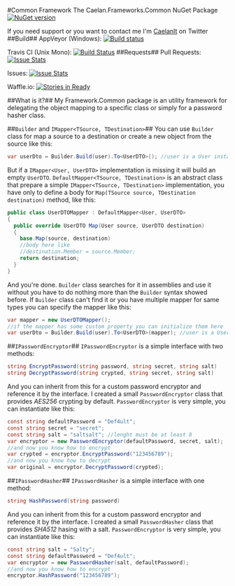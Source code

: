 #Common Framework
The Caelan.Frameworks.Common NuGet Package [![NuGet version](https://badge.fury.io/nu/Caelan.Frameworks.Common.svg)](http://badge.fury.io/nu/Caelan.Frameworks.Common)

If you need support or you want to contact me I'm [CaelanIt](https://twitter.com/CaelanIt) on Twitter
##Build##
AppVeyor (Windows): [![Build status](https://ci.appveyor.com/api/projects/status/0wi8iemmxy4xu986?svg=true)](https://ci.appveyor.com/project/matteobruni/caelan-frameworks-common)

Travis CI (Unix Mono): [![Build Status](https://travis-ci.org/Ar3sDevelopment/Caelan.Frameworks.Common.svg?branch=master)](https://travis-ci.org/Ar3sDevelopment/Caelan.Frameworks.Common)
##Requests##
Pull Requests: [![Issue Stats](http://issuestats.com/github/Ar3sDevelopment/Caelan.Frameworks.Common/badge/pr)](http://issuestats.com/github/Ar3sDevelopment/Caelan.Frameworks.Common)

Issues: [![Issue Stats](http://issuestats.com/github/Ar3sDevelopment/Caelan.Frameworks.Common/badge/issue)](http://issuestats.com/github/Ar3sDevelopment/Caelan.Frameworks.Common)

Waffle.io: [![Stories in Ready](https://badge.waffle.io/Ar3sDevelopment/Caelan.Frameworks.Common.png?label=ready&title=Ready)](https://waffle.io/Ar3sDevelopment/Caelan.Frameworks.Common)

##What is it?##
My Framework.Common package is an utility framework for delegating the object mapping to a specific class or simply for a password hasher class.

##`Builder` and `IMapper<TSource, TDestination>`##
You can use `Builder` class for map a source to a destination or create a new object from the source like this:
```csharp
var userDto = Builder.Build(user).To<UserDTO>(); //user is a User instance
```
But if a `IMapper<User, UserDTO>` implementation is missing it will build an empty `UserDTO`.
`DefaultMapper<TSource, TDestination>` is an abstract class that prepare a simple `IMapper<TSource, TDestination>` implementation, you have only to define a body for `Map(TSource source, TDestination destination)` method, like this:
```csharp
public class UserDTOMapper : DefaultMapper<User, UserDTO>
{
  public override UserDTO Map(User source, UserDTO destination)
  {
    base.Map(source, destination)
    //body here like
    //destination.Member = source.Member;
    return destination;
  }
}
```
And you're done. `Builder` class searches for it in assemblies and use it without you have to do nothing more than the `Builder` syntax showed before.
If `Builder` class can't find it or you have multiple mapper for same types you can specify the mapper like this:
```csharp
var mapper = new UserDTOMapper();
//if the mapper has some custom property you can initialize them here
var userDto = Builder.Build(user).To<UserDTO>(mapper); //user is a User instance
```

##`IPasswordEncryptor`##
`IPasswordEncryptor` is a simple interface with two methods:
```csharp
string EncryptPassword(string password, string secret, string salt)
string DecryptPassword(string crypted, string secret, string salt)
```
And you can inherit from this for a custom password encryptor and reference it by the interface.
I created a small `PasswordEncryptor` class that provides *AES256* crypting by default.
`PasswordEncryptor` is very simple, you can instantiate like this:
```csharp
const string defaultPassword = "Def4ult";
const string secret = "secret";
const string salt = "saltsalt"; //lenght must be at least 8
var encryptor = new PasswordEncryptor(defaultPassword, secret, salt);
//and now you know how to encrypt
var crypted = encryptor.EncryptPassword("123456789");
//and now you know how to decrypt
var original = encryptor.DecryptPassword(crypted);
```

##`IPasswordHasher`##
`IPasswordHasher` is a simple interface with one method:
```csharp
string HashPassword(string password)
```
And you can inherit from this for a custom password encryptor and reference it by the interface.
I created a small `PasswordHasher` class that provides *SHA512* hasing with a salt.
`PasswordEncryptor` is very simple, you can instantiate like this:
```csharp
const string salt = "Salty";
const string defaultPassword = "Def4ult";
var encryptor = new PasswordHasher(salt, defaultPassword);
//and now you know how to encrypt
encryptor.HashPassword("123456789");
```
